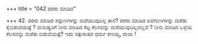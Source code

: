 +++
title = "042 ಪರರು ಮಾಡಿದ"

+++
42. ಪರರು ಮಾಡಿದ ಸದ್ಗುಣಗಳನ್ನು ಮರೆಯುವುದಿಲ್ಲ ತಾನೆ? ಪರರು ಮಾಡಿದ ಅವಗುಣಗಳನ್ನು ಮರೆತು ಕೈಬಿಡುವೆಯಷ್ಟೆ ? ಮನುಷ್ಯರಿಗೆ ನೀನು ಮಾಡಿದ ಕೆಟ್ಟ ಕೆಲಸವನ್ನು ಮರೆಯುವುದಿಲ್ಲವಲ್ಲವೆ ? ನೀನು ಮಾಡಿದ ಒಳ್ಳೆಯ ಕೆಲಸವನ್ನು ಮರೆತು ಬಿಡುವೆಯಷ್ಟೆ? ಇದು ಸತ್ಪುರುಷರ ಧರ್ಮ ಕಣಯ್ಯ, ರಾಜಾ !